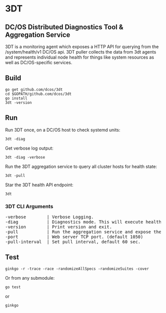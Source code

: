 # 3DT
## DC/OS Distributed Diagnostics Tool & Aggregation Service
3DT is a monitoring agent which exposes a HTTP API for querying from the /system/health/v1 DC/OS api. 3DT puller collects the data from 3dt agents and represents individual node health for things like system resources as well as DC/OS-specific services.

## Build

```
go get github.com/dcos/3dt
cd $GOPATH/github.com/dcos/3dt
go install
3dt -version
```

## Run
Run 3DT once, on a DC/OS host to check systemd units:

```
3dt -diag
```

Get verbose log output:

```
3dt -diag -verbose
```

Run the 3DT aggregation service to query all cluster hosts for health state:

```
3dt -pull
```

Star the 3DT health API endpoint:

```
3dt
```

### 3DT CLI Arguments

<pre>
-verbose        | Verbose Logging.
-diag           | Diagnostics mode. This will execute health checks once, return the output and exit.
-version        | Print version and exit.
-pull           | Run the aggregation service and expose the /system/health/v1/* api.
-port           | Web server TCP port. (default 1050)
-pull-interval  | Set pull interval, default 60 sec.
</pre>

## Test
```
ginkgo -r -trace -race -randomizeAllSpecs -randomizeSuites -cover
```

Or from any submodule:

```
go test
```

or

```
ginkgo
```

